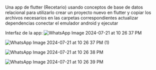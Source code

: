Una app de flutter (Recetario) usando conceptos de base de datos relacional
para utilizarlo crear un proyecto nuevo en flutter
y copiar los archivos necesarios en las carpetas correspondientes
actualizar dependencias conectar el emulador android y ejecutar 

Interfaz de la app:
![WhatsApp Image 2024-07-21 at 10 26 37 PM](https://github.com/user-attachments/assets/b28c0f1a-5650-42cd-bb1f-8128487fc488)


![WhatsApp Image 2024-07-21 at 10 26 37 PM (1)](https://github.com/user-attachments/assets/c6321cfe-af35-4126-a64c-edaad2ee4525)


![WhatsApp Image 2024-07-21 at 10 26 38 PM](https://github.com/user-attachments/assets/1f74eed5-065a-4884-8bda-a83ff9e5f0a1)


![WhatsApp Image 2024-07-21 at 10 26 39 PM](https://github.com/user-attachments/assets/95261f08-713a-496d-8bd6-dbeb56410c2c)
